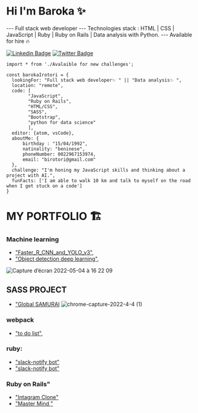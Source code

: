 
# Hi I'm Baroka ✨ 
--- Full stack web developer 
--- Technologies stack : HTML | CSS | JavaScript | Ruby | Ruby on Rails | Data analysis with Python. 
--- Available for hire 🔥 



[![Linkedin Badge](https://img.shields.io/badge/-baroka-blue?style=flat-square&logo=Linkedin&logoColor=white&link=https://www.linkedin.com/in/baroka/)](https://www.linkedin.com/in/baroka/)
[![Twitter Badge](https://img.shields.io/badge/-@IrotoriB-1ca0f1?style=flat-square&labelColor=1ca0f1&logo=twitter&logoColor=white&link=https://twitter.com/IrotoriB)](https://twitter.com/IrotoriB)

```
import * from './Avalaible for new challenges';

const barokaIrotori = {
  lookingFor: "Full stack web developer✨ " || "Data analysis✨ ",
  location: "remote",
  code: [
        "JavaScript", 
        "Ruby on Rails", 
        "HTML/CSS", 
        "SASS", 
        "Bootstrap", 
        "python for data science"
        ],
  editor: {atom, vsCode},
  aboutMe: { 
      birthday : "15/04/1992",
      natinality: "beninese",
      phoneNumber: 0022967153974,
      email: "birotori@gmail.com"
  },
  challenge: "I'm honing my JavaScript skills and thinking about a project with AI.",
  funFacts: ['I am able to walk 10 km and talk to myself on the road when I get stuck on a code']
}

```

# MY PORTFOLIO 🏗️

### Machine learning
- ["Faster_R_CNN_and_YOLO_v3"](https://github.com/Baroka-wp/dive_ML/blob/master/Faster_R_CNN_and_YOLO_v3.ipynb), 
- ["Object detection deep learning"](https://colab.research.google.com/drive/1W5SDwsc-kbiMv3KclhaNJBdPOMpjlOSQ?hl=fr#scrollTo=vV1Nr_wRvdsK),

![Capture d’écran 2022-05-04 à 16 22 09](https://user-images.githubusercontent.com/67879818/166715163-92ad92f8-fd93-4062-98d1-397ae59d01ab.png)

## SASS PROJECT
- ["Global SAMURAI](https://github.com/Baroka-wp/GlobalSamurai)
![chrome-capture-2022-4-4 (1)](https://user-images.githubusercontent.com/67879818/166714070-185e3ec3-e164-44cd-a1ac-dc652e8bf471.gif)


### webpack
- ["to do list"](https://github.com/Baroka-wp/toDoProject),

### ruby:
- ["slack-notify bot"](https://github.com/Baroka-wp/slack-notify)
- ["slack-notify bot"](https://github.com/Baroka-wp/slack-notify)

### Ruby on Rails"
- ["Intagram Clone"](https://github.com/Baroka-wp/InstaClone)
- ["Master Mind "](https://github.com/Baroka-wp/masterM)
